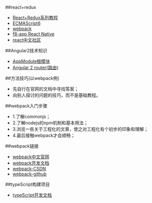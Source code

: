 ##react+redux
* [React+Redux系列教程](http://blog.csdn.net/sinat_17775997/article/details/52311448)
* [ECMAScript6](http://es6.ruanyifeng.com/)
* [webpack](http://zhaoda.net/webpack-handbook/module-system.html)
* [f8-app React Native](https://f8-app.liaohuqiu.net/tutorials/building-the-f8-app/data/)
* [react中文社区](http://react-china.org)

##Angular2技术知识
* [AppModule根模块](http://blog.csdn.net/qq_30970807/article/details/53585091)
* [Angular 2 router(路由)](https://my.oschina.net/wukong1988/blog/739562)

##方法技巧(以webpack例)
* 先自行在官网的文档中寻找答案；
* 向别人探讨的问题的技巧，而不是基础教程。

##webpack入门步骤
* 1.了解commonjs；
* 2.了解nodejs的npm机制和基本用法；
* 3.浏览一些关于工程化的文章，使之对工程化有个初步的印象和理解；
* 4.最后接触webpack才会顺畅；

##webpack链接
* [webpack中文官网](https://webpack-china.org/)
* [webpack开发文档](https://doc.webpack-china.org/guides/)
* [webpack-CSDN](http://www.csdn.net/tag/webpack)
* [webpack-github](https://github.com/webpack-china/webpack.js.org)


##typeScript构建项目
* [typeScript开发文档](https://www.tslang.cn/docs/handbook/angular-2.html)

